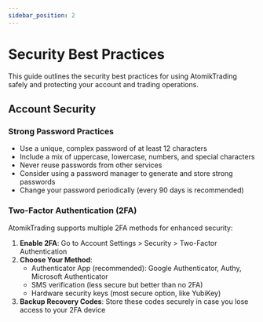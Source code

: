 ```yaml
---
sidebar_position: 2
---
```


# Security Best Practices

This guide outlines the security best practices for using AtomikTrading safely and protecting your account and trading operations.

## Account Security

### Strong Password Practices

- Use a unique, complex password of at least 12 characters
- Include a mix of uppercase, lowercase, numbers, and special characters
- Never reuse passwords from other services
- Consider using a password manager to generate and store strong passwords
- Change your password periodically (every 90 days is recommended)

### Two-Factor Authentication (2FA)

AtomikTrading supports multiple 2FA methods for enhanced security:

1. **Enable 2FA**: Go to Account Settings > Security > Two-Factor Authentication
2. **Choose Your Method**:
   - Authenticator App (recommended): Google Authenticator, Authy, Microsoft Authenticator
   - SMS verification (less secure but better than no 2FA)
   - Hardware security keys (most secure option, like YubiKey)
3. **Backup Recovery Codes**: Store these codes securely in case you lose access to your 2FA device